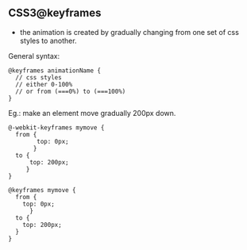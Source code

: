 ## CSS3@keyframes

- the animation is created by  gradually changing from one set of css styles to another.

General syntax:
```
@keyframes animationName {
  // css styles
  // either 0-100%
  // or from (===0%) to (===100%)
}
```

Eg.: make an element move gradually 200px down.
```
@-webkit-keyframes mymove {
  from {
        top: 0px;
       }
  to {
      top: 200px;
     }
}

@keyframes mymove {
  from {
    top: 0px;
      }
  to {
    top: 200px;
  }
}
```
